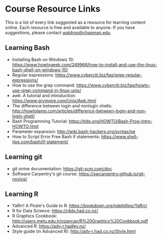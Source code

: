 # Course Resource Links

This is a list of every link suggested as a resource for learning content online. Each resource is free and available to anyone. If you have suggestions, please contact waldrop@chapman.edu.

## Learning Bash

* Installing Bash on Windows 10: https://www.howtogeek.com/249966/how-to-install-and-use-the-linux-bash-shell-on-windows-10/ 
* Regular expressions: https://www.cyberciti.biz/faq/grep-regular-expressions/ 
* How to use the grep command: https://www.cyberciti.biz/faq/howto-use-grep-command-in-linux-unix/ 
* awk: A tutorial and introduction: https://www.grymoire.com/Unix/Awk.html 
* The difference between login and nonlogin shells: http://howtolamp.com/articles/difference-between-login-and-non-login-shell/
* Bash Programming Tutorial: https://tldp.org/HOWTO/Bash-Prog-Intro-HOWTO.html
* Parameter expansion: http://wiki.bash-hackers.org/syntax/pe
* How to Script Error Free Bash if statements: https://www.shell-tips.com/bash/if-statement/

## Learning git

* git onine documentation: https://git-scm.com/doc
* Software Carpentry's git course: https://swcarpentry.github.io/git-novice/

## Learning R

* YaRrr! A Pirate's Guide to R: https://bookdown.org/ndphillips/YaRrr/
* R for Data Science: https://r4ds.had.co.nz/
* R Graphics Cookbook: http://users.metu.edu.tr/ozancan/R%20Graphics%20Cookbook.pdf
* Advanced R: https://adv-r.hadley.nz/
* Style guide (in Advanced R): http://adv-r.had.co.nz/Style.html